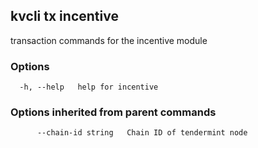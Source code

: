 <!--
title: incentive
order: 0
-->
## kvcli tx incentive

transaction commands for the incentive module

### Options

```
  -h, --help   help for incentive
```

### Options inherited from parent commands

```
      --chain-id string   Chain ID of tendermint node
```

